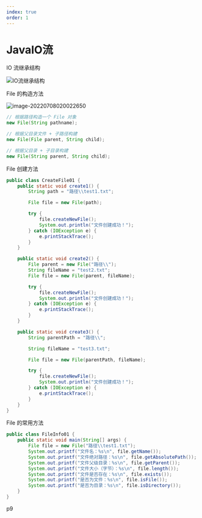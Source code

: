 ```yaml
---
index: true
order: 1
---
```


# JavaIO流



IO 流继承结构

![IO流继承结构](C:\MyDisk\B-Data\Record\Note\WorkingArea\CodingStudy\Java\JavaIO流.assets\IO流继承结构.png)



File 的构造方法

![image-20220708020022650](C:\MyDisk\B-Data\Record\Note\WorkingArea\CodingStudy\Java\JavaIO流.assets\File实现的接口.png)

```java
// 根据路径构造一个 File 对象
new File(String pathname);

// 根据父目录文件 + 子路径构建
new File(File parent, String child);

// 根据父目录 + 子目录构建
new File(String parent, String child);
```



File 创建方法

```java
public class CreateFile01 {
    public static void create1() {
        String path = "路径\\test1.txt";

        File file = new File(path);

        try {
            file.createNewFile();
            System.out.println("文件创建成功！");
        } catch (IOException e) {
            e.printStackTrace();
        }
    }

    public static void create2() {
        File parent = new File("路径\\");
        String fileName = "test2.txt";
        File file = new File(parent, fileName);

        try {
            file.createNewFile();
            System.out.println("文件创建成功！");
        } catch (IOException e) {
            e.printStackTrace();
        }
    }

    public static void create3() {
        String parentPath = "路径\\";

        String fileName = "test3.txt";

        File file = new File(parentPath, fileName);

        try {
            file.createNewFile();
            System.out.println("文件创建成功！");
        } catch (IOException e) {
            e.printStackTrace();
        }
    }
}
```



File 的常用方法

```java
public class FileInfo01 {
    public static void main(String[] args) {
        File file = new File("路径\\test1.txt");
        System.out.printf("文件名：%s\n", file.getName());
        System.out.printf("文件绝对路径：%s\n", file.getAbsolutePath());
        System.out.printf("文件父级目录：%s\n", file.getParent());
        System.out.printf("文件大小（字节）：%s\n", file.length());
        System.out.printf("文件是否存在：%s\n", file.exists());
        System.out.printf("是否为文件：%s\n", file.isFile());
        System.out.printf("是否为目录：%s\n", file.isDirectory());
    }
}
```

p9